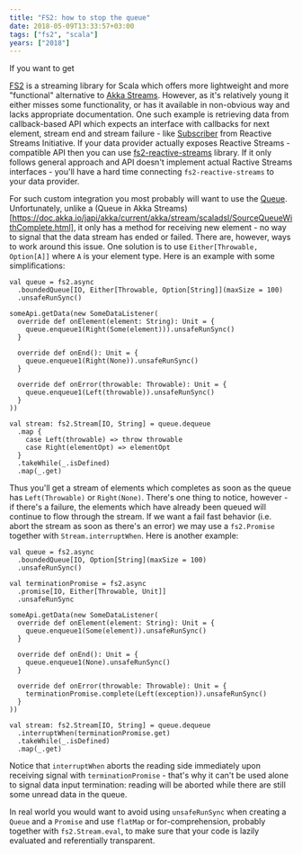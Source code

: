 ```yaml
---
title: "FS2: how to stop the queue"
date: 2018-05-09T13:33:57+03:00
tags: ["fs2", "scala"]
years: ["2018"]
---
```


If you want to get 

[FS2](https://functional-streams-for-scala.github.io/fs2/) is a streaming library for Scala which offers more lightweight and more "functional" 
alternative to [Akka Streams](https://doc.akka.io/docs/akka/2.5/stream/index.html). However, as it's relatively young it either misses some functionality,
or has it available in non-obvious way and lacks appropriate documentation. One such example is retrieving data from callback-based API which 
expects an interface with callbacks for next element, stream end and stream failure - like [Subscriber](http://www.reactive-streams.org/reactive-streams-1.0.2-javadoc/org/reactivestreams/Subscriber.html) from Reactive Streams Initiative. If your data provider actually exposes Reactive Streams - compatible API then you can
use [fs2-reactive-streams](https://github.com/zainab-ali/fs2-reactive-streams) library. 
If it only follows general approach and API doesn't implement actual Ractive Streams interfaces - you'll have a hard time connecting `fs2-reactive-streams` to your data provider.

For such custom integration you most probably will want to use the [Queue](https://github.com/functional-streams-for-scala/fs2/blob/series/0.10/core/shared/src/main/scala/fs2/async/mutable/Queue.scala). Unfortunately, unlike a (Queue in Akka Streams)[https://doc.akka.io/japi/akka/current/akka/stream/scaladsl/SourceQueueWithComplete.html],
it only has a method for receiving new element - no way to signal that the data stream has ended or failed. There are, however, ways to work around this issue.
One solution is to use `Either[Throwable, Option[A]]` where `A` is your element type. Here is an example with some simplifications: 


    val queue = fs2.async
      .boundedQueue[IO, Either[Throwable, Option[String]](maxSize = 100)
      .unsafeRunSync()

    someApi.getData(new SomeDataListener(
      override def onElement(element: String): Unit = {
        queue.enqueue1(Right(Some(element))).unsafeRunSync()
      }

      override def onEnd(): Unit = {
        queue.enqueue1(Right(None)).unsafeRunSync()
      }

      override def onError(throwable: Throwable): Unit = {
        queue.enqueue1(Left(throwable)).unsafeRunSync()
      }
    ))

    val stream: fs2.Stream[IO, String] = queue.dequeue
      .map {
        case Left(throwable) => throw throwable
        case Right(elementOpt) => elementOpt
      }
      .takeWhile(_.isDefined)
      .map(_.get)

Thus you'll get a stream of elements which completes as soon as the queue has `Left(Throwable)` or `Right(None)`.
There's one thing to notice, however - if there's a failure, the elements which have already been queued will continue to flow
through the stream. If we want a fail fast behavior (i.e. abort the stream as soon as there's an error) we may use a `fs2.Promise`
together with `Stream.interruptWhen`. Here is another example:

    val queue = fs2.async
      .boundedQueue[IO, Option[String](maxSize = 100)
      .unsafeRunSync()

    val terminationPromise = fs2.async
      .promise[IO, Either[Throwable, Unit]]
      .unsafeRunSync

    someApi.getData(new SomeDataListener(
      override def onElement(element: String): Unit = {
        queue.enqueue1(Some(element)).unsafeRunSync()
      }

      override def onEnd(): Unit = {
        queue.enqueue1(None).unsafeRunSync()
      }

      override def onError(throwable: Throwable): Unit = {
        terminationPromise.complete(Left(exception)).unsafeRunSync()
      }
    ))

    val stream: fs2.Stream[IO, String] = queue.dequeue
      .interruptWhen(terminationPromise.get)
      .takeWhile(_.isDefined)
      .map(_.get)

Notice that `interruptWhen` aborts the reading side immediately upon receiving signal with `terminationPromise` - that's why it can't be used alone to signal
data input termination: reading will be aborted while there are still some unread data in the queue.

In real world you would want to avoid using `unsafeRunSync` when creating a `Queue` and a `Promise` and use `flatMap` or for-comprehension, 
probably together with `fs2.Stream.eval`, to make sure that your code is lazily evaluated and referentially transparent.


